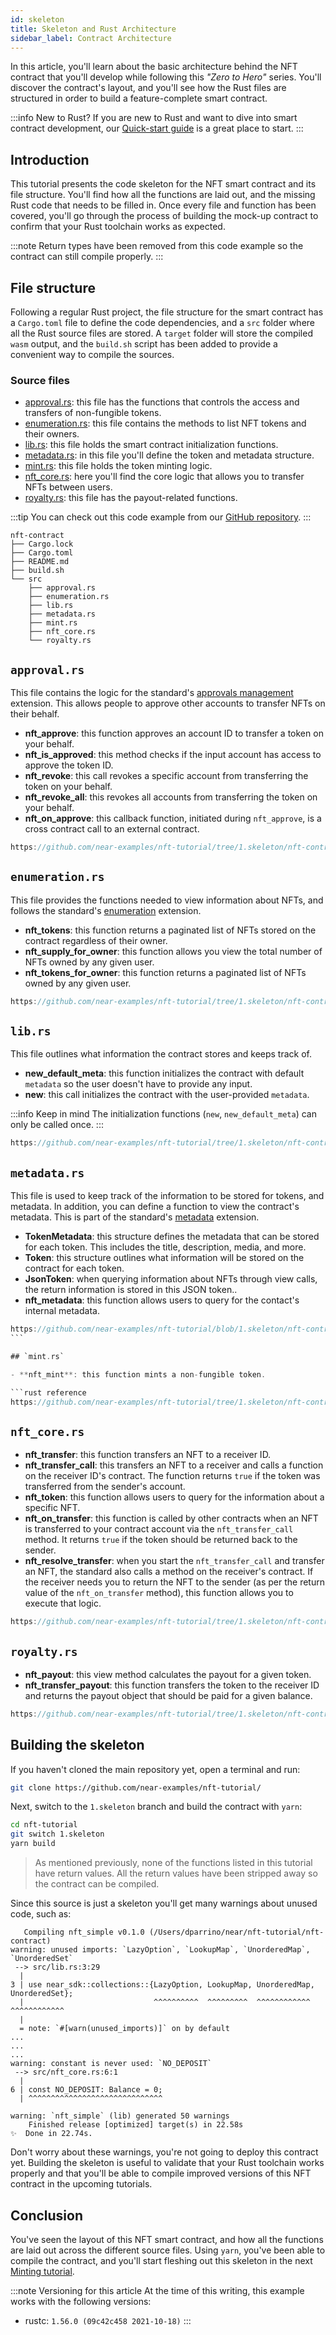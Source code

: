 ```yaml
---
id: skeleton
title: Skeleton and Rust Architecture
sidebar_label: Contract Architecture
---
```


In this article, you'll learn about the basic architecture behind the NFT contract that you'll develop while following this _"Zero to Hero"_ series.
You'll discover the contract's layout, and you'll see how the Rust files are structured in order to build a feature-complete smart contract.

:::info New to Rust?
If you are new to Rust and want to dive into smart contract development, our [Quick-start guide](/docs/develop/contracts/rust/intro) is a great place to start.
:::

## Introduction

This tutorial presents the code skeleton for the NFT smart contract and its file structure.
You'll find how all the functions are laid out, and the missing Rust code that needs to be filled in.
Once every file and function has been covered, you'll go through the process of building the mock-up contract to confirm that your Rust toolchain works as expected.

:::note
Return types have been removed from this code example so the contract can still compile properly.
:::

## File structure

Following a regular Rust project, the file structure for the smart contract has a `Cargo.toml` file to define the code dependencies, and a `src` folder where all the Rust source files are stored. A `target` folder will store the compiled `wasm` output, and the `build.sh` script has been added to provide a convenient way to compile the sources.

### Source files

- [approval.rs](#approvalrs): this file has the functions that controls the access and transfers of non-fungible tokens.
- [enumeration.rs](#enumerationrs): this file contains the methods to list NFT tokens and their owners.
- [lib.rs](#librs): this file holds the smart contract initialization functions.
- [metadata.rs](#metadatars): in this file you'll define the token and metadata structure.
- [mint.rs](#mintrs): this file holds the token minting logic.
- [nft_core.rs](#nft_corers): here you'll find the core logic that allows you to transfer NFTs between users.
- [royalty.rs](#royaltyrs): this file has the payout-related functions.

:::tip
You can check out this code example from our [GitHub repository](https://github.com/near-examples/nft-tutorial/tree/1.skeleton/).
:::

```
nft-contract
├── Cargo.lock
├── Cargo.toml
├── README.md
├── build.sh
└── src
    ├── approval.rs
    ├── enumeration.rs
    ├── lib.rs
    ├── metadata.rs
    ├── mint.rs
    ├── nft_core.rs
    └── royalty.rs
```

## `approval.rs`

This file contains the logic for the standard's [approvals management](https://nomicon.io/Standards/NonFungibleToken/ApprovalManagement.html) extension.
This allows people to approve other accounts to transfer NFTs on their behalf.

- **nft_approve**: this function approves an account ID to transfer a token on your behalf.
- **nft_is_approved**: this method checks if the input account has access to approve the token ID.
- **nft_revoke**: this call revokes a specific account from transferring the token on your behalf.
- **nft_revoke_all**: this revokes all accounts from transferring the token on your behalf.
- **nft_on_approve**: this callback function, initiated during `nft_approve`, is a cross contract call to an external contract.

```rust reference
https://github.com/near-examples/nft-tutorial/tree/1.skeleton/nft-contract/src/approval.rs#L7-L36
```

## `enumeration.rs`

This file provides the functions needed to view information about NFTs, and follows the standard's [enumeration](https://nomicon.io/Standards/NonFungibleToken/Enumeration.html) extension.

- **nft_tokens**: this function returns a paginated list of NFTs stored on the contract regardless of their owner.
- **nft_supply_for_owner**: this function allows you view the total number of NFTs owned by any given user.
- **nft_tokens_for_owner**: this function returns a paginated list of NFTs owned by any given user.

```rust reference
https://github.com/near-examples/nft-tutorial/tree/1.skeleton/nft-contract/src/enumeration.rs#L4-L33
```

## `lib.rs`

This file outlines what information the contract stores and keeps track of.

- **new_default_meta**: this function initializes the contract with default `metadata` so the user doesn't have to provide any input.
- **new**: this call initializes the contract with the user-provided `metadata`.

:::info Keep in mind
The initialization functions (`new`, `new_default_meta`) can only be called once.
:::

```rust reference
https://github.com/near-examples/nft-tutorial/tree/1.skeleton/nft-contract/src/lib.rs#L45-L68
```

## `metadata.rs`

This file is used to keep track of the information to be stored for tokens, and metadata.
In addition, you can define a function to view the contract's metadata.
This is part of the standard's [metadata](https://nomicon.io/Standards/NonFungibleToken/Metadata.html) extension.

- **TokenMetadata**: this structure defines the metadata that can be stored for each token. This includes the title, description, media, and more.
- **Token**: this structure outlines what information will be stored on the contract for each token.
- **JsonToken**: when querying information about NFTs through view calls, the return information is stored in this JSON token..
- **nft_metadata**: this function allows users to query for the contact's internal metadata.

````rust reference
https://github.com/near-examples/nft-tutorial/blob/1.skeleton/nft-contract/src/metadata.rs#L10-L54
```

## `mint.rs`

- **nft_mint**: this function mints a non-fungible token.

```rust reference
https://github.com/near-examples/nft-tutorial/tree/1.skeleton/nft-contract/src/mint.rs#L4-L16
````

## `nft_core.rs`

- **nft_transfer**: this function transfers an NFT to a receiver ID.
- **nft_transfer_call**: this transfers an NFT to a receiver and calls a function on the receiver ID's contract. The function returns `true` if the token was transferred from the sender's account.
- **nft_token**: this function allows users to query for the information about a specific NFT.
- **nft_on_transfer**: this function is called by other contracts when an NFT is transferred to your contract account via the `nft_transfer_call` method. It returns `true` if the token should be returned back to the sender.
- **nft_resolve_transfer**: when you start the `nft_transfer_call` and transfer an NFT, the standard also calls a method on the receiver's contract. If the receiver needs you to return the NFT to the sender (as per the return value of the `nft_on_transfer` method), this function allows you to execute that logic.

```rust reference
https://github.com/near-examples/nft-tutorial/tree/1.skeleton/nft-contract/src/nft_core.rs#L8-L57
```

## `royalty.rs`

- **nft_payout**: this view method calculates the payout for a given token.
- **nft_transfer_payout**: this function transfers the token to the receiver ID and returns the payout object that should be paid for a given balance.

```rust reference
https://github.com/near-examples/nft-tutorial/tree/1.skeleton/nft-contract/src/royalty.rs#L3-L17
```

## Building the skeleton

If you haven't cloned the main repository yet, open a terminal and run:

```sh
git clone https://github.com/near-examples/nft-tutorial/
```

Next, switch to the `1.skeleton` branch and build the contract with `yarn`:

```sh
cd nft-tutorial
git switch 1.skeleton
yarn build
```

> As mentioned previously, none of the functions listed in this tutorial have return values.
> All the return values have been stripped away so the contract can be compiled.

Since this source is just a skeleton you'll get many warnings about unused code, such as:

```
   Compiling nft_simple v0.1.0 (/Users/dparrino/near/nft-tutorial/nft-contract)
warning: unused imports: `LazyOption`, `LookupMap`, `UnorderedMap`, `UnorderedSet`
 --> src/lib.rs:3:29
  |
3 | use near_sdk::collections::{LazyOption, LookupMap, UnorderedMap, UnorderedSet};
  |                             ^^^^^^^^^^  ^^^^^^^^^  ^^^^^^^^^^^^  ^^^^^^^^^^^^
  |
  = note: `#[warn(unused_imports)]` on by default
...
...
...
warning: constant is never used: `NO_DEPOSIT`
 --> src/nft_core.rs:6:1
  |
6 | const NO_DEPOSIT: Balance = 0;
  | ^^^^^^^^^^^^^^^^^^^^^^^^^^^^^^

warning: `nft_simple` (lib) generated 50 warnings
    Finished release [optimized] target(s) in 22.58s
✨  Done in 22.74s.
```

Don't worry about these warnings, you're not going to deploy this contract yet.
Building the skeleton is useful to validate that your Rust toolchain works properly and that you'll be able to compile improved versions of this NFT contract in the upcoming tutorials.

## Conclusion

You've seen the layout of this NFT smart contract, and how all the functions are laid out across the different source files.
Using `yarn`, you've been able to compile the contract, and you'll start fleshing out this skeleton in the next [Minting tutorial](/docs/tutorials/contracts/nfts/minting).

:::note Versioning for this article
At the time of this writing, this example works with the following versions:

- rustc: `1.56.0 (09c42c458 2021-10-18)`
:::

